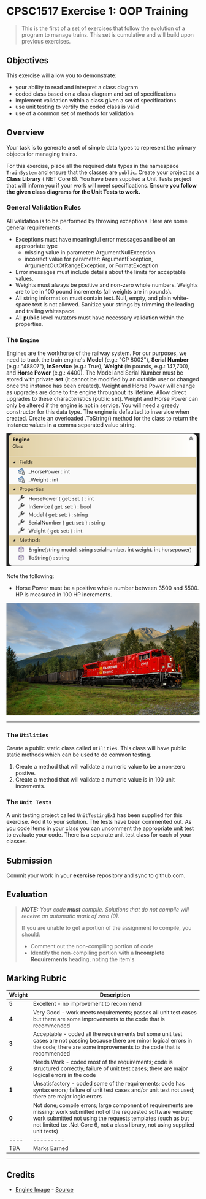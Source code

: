 # CPSC1517 Exercise 1: OOP Training

> This is the first of a set of exercises that follow the evolution of a program to manage trains. This set is cumulative and will build upon previous exercises.

## Objectives

This exercise will allow you to demonstrate:

- your ability to read and interpret a class diagram
- coded class based on a class diagram and set of specifications
- implement validation within a class given a set of specifications
- use unit testing to vertify the coded class is valid
- use of a common set of methods for validation

## Overview

Your task is to generate a set of simple data types to represent the primary objects for managing trains. 

For this exercise, place all the required data types in the namespace `TrainSystem` and ensure that the classes are `public`. Create your project as a **Class Library** (.NET Core 8). You have been supplied a Unit Tests project that will inform you if your work will meet specifications. **Ensure you follow the given class diagrams for the Unit Tests to work.**

### General Validation Rules

All validation is to be performed by throwing exceptions. Here are some general requirements.

- Exceptions must have meaningful error messages and be of an appropriate type
  - missing value in parameter: ArgumentNullException
  - incorrect value for parameter: ArgumentException, ArgumentOutOfRangeException, or FormatException
- Error messages must include details about the limits for acceptable values.
- Weights must always be positive and non-zero whole numbers. Weights are to be in 100 pound increments (all weights are in pounds).
- All string information must contain text. Null, empty, and plain white-space text is not allowed. Sanitize your strings by trimming the leading and trailing whitespace.
- All **public** level mutators must have necessary validation within the properties.

### The `Engine`

Engines are the workhorse of the railway system. For our purposes, we need to track the train engine's **Model** (e.g.: "CP 8002"), **Serial Number** (e.g.: "48807"), **InService** (e.g.: True), **Weight** (in pounds, e.g.: 147,700), and **Horse Power** (e.g.: 4400). The Model and Serial Number must be stored with private **set** (it cannot be modified by an outside user or changed once the instance has been created). Weight and Horse Power will change as upgrades are done to the engine throughout its lifetime. Allow direct upgrades to these characteristics (public set). Weight and Horse Power can only be altered if the engine is not in service. You will need a greedy constructor for this data type. The engine is defaulted to inservice when created. Create an overloaded .ToString() method for the class to return the instance values in a comma separated value string.

![Engine](./Engine-ClassDiagram.png)

Note the following:

- Horse Power must be a positive whole number between 3500 and 5500. HP is measured in 100 HP increments.

![Engine](./CP-7002-TStevens.jpg)


----
### The `Utilities`

Create a public static class called `Utilities`. This class will have public static methods which can be used to do common testing.

1. Create a method that will validate a numeric value to be a non-zero postive. 
1. Create a method that will validate a numeric value is in 100 unit increments.

### The `Unit Tests`

A unit testing project called `UnitTestingEx1` has been supplied for this exercise. Add it to your solution. The tests have been commented out. As you code items in your class you can uncomment the appropriate unit test to evaluate your code. There is a separate unit test class for each of your classes.

## Submission

Commit your work in your **exercise** repository and sync to github.com.

## Evaluation

> ***NOTE:** Your code **must** compile. Solutions that do not compile will receive an automatic mark of zero (0).*
> 
> If you are unable to get a portion of the assignment to compile, you should:
> - Comment out the non-compiling portion of code
> - Identify the non-compiling portion with a **Incomplete Requirements** heading, noting the item's
>  

## Marking Rubric

| Weight | Description |
| ----   | --------- |
| **5** | Excellent - no improvement to recommend |  
| **4** | Very Good - work meets requirements; passes all unit test cases but there are some improvements to the code that is recommended |  
| **3** | Acceptable - coded all the requirements but some unit test cases are not passing because there are minor logical errors in the code; there are some improvements to the code that is recommended |  
| **2** | Needs Work - coded most of the requirements; code is structured correctly; failure of unit test cases; there are major logical errors in the code |   
| **1** | Unsatisfactory - coded some of the requirements; code has syntax errors; failure of unit test cases and/or unit test not used; there are major logic errors |   
| **0** | Not done; compile errors; large component of requirements are missing; work submitted not of the requested software version; work submitted not using the requests templates (such as but not limited to: .Net Core 6, not a class library, not using supplied unit tests) |  
| ----   | --------- | 
| TBA  | Marks Earned |  

----

## Credits

- [Engine Image](./CP-7002-TStevens.jpg) - [Source](https://www.thedieselshop.us/CP.HTML)
